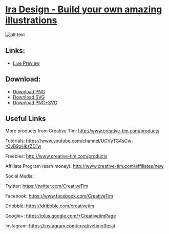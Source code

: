 # [Ira Design - Build your own amazing illustrations](https://www.creative-tim.com/ira-design)

![alt text](https://raw.githubusercontent.com/creativetimofficial/public-assets/master/ira-design/iradesign.jpg)

## Links:

+ [Live Preview](https://www.creative-tim.com/ira-design)

## Download:

+ [Download PNG](https://github.com/creativetimofficial/ira-design/blob/PNG/PNG.zip?raw=true)
+ [Download SVG](https://github.com/creativetimofficial/ira-design/blob/SVG/SVG.zip?raw=true)
+ [Download PNG+SVG](https://github.com/creativetimofficial/ira-design/blob/ALL/PNG%2BSVG.zip/?raw=true)


## Useful Links

More products from Creative Tim: <http://www.creative-tim.com/products>

Tutorials: <https://www.youtube.com/channel/UCVyTG4sCw-rOvB9oHkzZD1w>

Freebies: <http://www.creative-tim.com/products>

Affiliate Program (earn money): <http://www.creative-tim.com/affiliates/new>

Social Media:

Twitter: <https://twitter.com/CreativeTim>

Facebook: <https://www.facebook.com/CreativeTim>

Dribbble: <https://dribbble.com/creativetim>

Google+: <https://plus.google.com/+CreativetimPage>

Instagram: <https://instagram.com/creativetimofficial>
